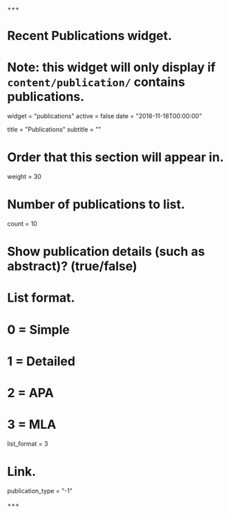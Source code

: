 +++
# Recent Publications widget.
# Note: this widget will only display if `content/publication/` contains publications.
widget = "publications"
active = false
date = "2018-11-18T00:00:00"

title = "Publications"
subtitle = ""


# Order that this section will appear in.
weight = 30

# Number of publications to list.
count = 10

# Show publication details (such as abstract)? (true/false)
# List format.
#   0 = Simple
#   1 = Detailed
#   2 = APA
#   3 = MLA
list_format = 3

# Link.
publication_type = "-1"

+++

